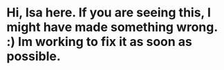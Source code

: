# Hi, Isa here. If you are seeing this, I might have made something wrong. :) Im working to fix it as soon as possible.
